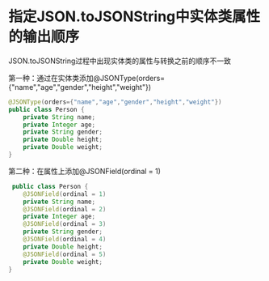 # 指定JSON.toJSONString中实体类属性的输出顺序
JSON.toJSONString过程中出现实体类的属性与转换之前的顺序不一致

第一种：通过在实体类添加@JSONType(orders={"name","age","gender","height","weight"})
```java
@JSONType(orders={"name","age","gender","height","weight"})
public class Person {
    private String name;
    private Integer age;
    private String gender;
    private Double height;
    private Double weight;
}
```
第二种：在属性上添加@JSONField(ordinal = 1)
```java
 public class Person {
    @JSONField(ordinal = 1)
    private String name;
    @JSONField(ordinal = 2)
    private Integer age;
    @JSONField(ordinal = 3)
    private String gender;
    @JSONField(ordinal = 4)
    private Double height;
    @JSONField(ordinal = 5)
    private Double weight;
}
```
